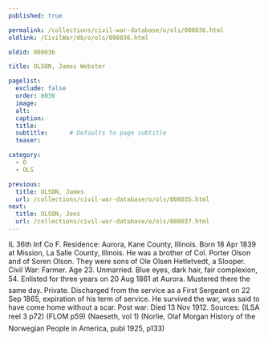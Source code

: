 ```yaml
---
published: true

permalink: /collections/civil-war-database/o/ols/008036.html
oldlink: /CivilWar/db/o/ols/008036.html

oldid: 008036

title: OLSON, James Webster

pagelist:
  exclude: false
  order: 8036
  image: 
  alt:
  caption:
  title:
  subtitle:      # Defaults to page subtitle
  teaser:

category: 
  - O 
  - OLS

previous:
  title: OLSON, James
  url: /collections/civil-war-database/o/ols/008035.html  
next:
  title: OLSON, Jens
  url: /collections/civil-war-database/o/ols/008037.html   
---
```

IL 36th Inf Co F. Residence: Aurora, Kane County, Illinois. Born 18 Apr 1839 at Mission, La Salle County, Illinois. He was a brother of Col. Porter Olson and of Soren Olson. They were sons of Ole Olsen Hetletvedt, a Slooper. Civil War: Farmer. Age 23. Unmarried. Blue eyes, dark hair, fair complexion, 5&#146;4&#148;. Enlisted for three years on 20 Aug 1861 at Aurora. Mustered there the same day. Private. Discharged from the service as a First Sergeant on 22 Sep 1865, expiration of his term of service. He survived the war, was said to have come home without a scar. Post war: Died 13 Nov 1912. Sources: (ILSA reel 3 p72) (FLOM p59) (Naeseth, vol 1) (Norlie, Olaf Morgan &#147;History of the Norwegian People in America&#148;, publ 1925, p133)